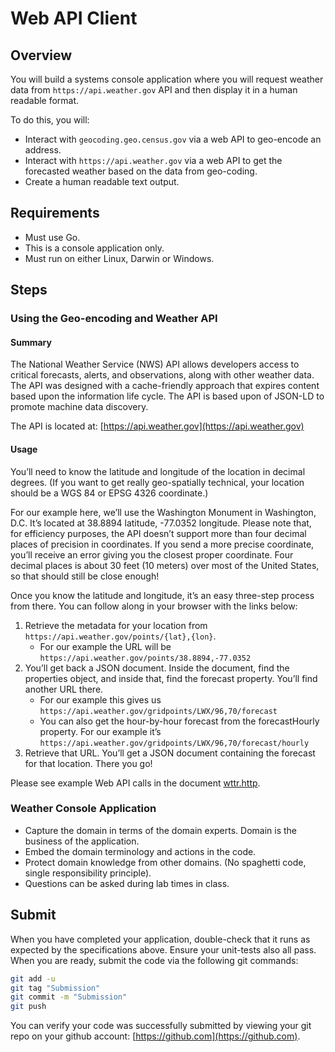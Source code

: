 # Web API Client

## Overview

You will build a systems console application where you will request weather data
from `https://api.weather.gov` API and then display it in a human readable format.

To do this, you will:

- Interact with `geocoding.geo.census.gov` via a web API to geo-encode an address.
- Interact with `https://api.weather.gov` via a web API to get the forecasted weather based on the data from geo-coding.
- Create a human readable text output.

## Requirements

- Must use Go.
- This is a console application only.
- Must run on either Linux, Darwin or Windows.

## Steps

### Using the Geo-encoding and Weather API

#### Summary

The National Weather Service (NWS) API allows developers access to critical forecasts, alerts, and observations, along with other weather data. The API was designed with a cache-friendly approach that expires content based upon the information life cycle. The API is based upon of JSON-LD to promote machine data discovery.

The API is located at: [https://api.weather.gov](https://api.weather.gov)

#### Usage

You’ll need to know the latitude and longitude of the location in decimal degrees. (If you want to get really geo-spatially technical, your location should be a WGS 84 or EPSG 4326 coordinate.)

For our example here, we’ll use the Washington Monument in Washington, D.C. It’s located at 38.8894 latitude, -77.0352 longitude. Please note that, for efficiency purposes, the API doesn’t support more than four decimal places of precision in coordinates. If you send a more precise coordinate, you’ll receive an error giving you the closest proper coordinate. Four decimal places is about 30 feet (10 meters) over most of the United States, so that should still be close enough!

Once you know the latitude and longitude, it’s an easy three-step process from there. You can follow along in your browser with the links below:

1. Retrieve the metadata for your location from `https://api.weather.gov/points/{lat},{lon}`.
    - For our example the URL will be `https://api.weather.gov/points/38.8894,-77.0352`
2. You’ll get back a JSON document. Inside the document, find the properties object, and inside that, find the forecast property. You’ll find another URL there.
    - For our example this gives us `https://api.weather.gov/gridpoints/LWX/96,70/forecast`
    - You can also get the hour-by-hour forecast from the forecastHourly property. For our example it’s `https://api.weather.gov/gridpoints/LWX/96,70/forecast/hourly`
3. Retrieve that URL. You’ll get a JSON document containing the forecast for that location. There you go!

Please see example Web API calls in the document [wttr.http](docs/wttr.http).

### Weather Console Application

- Capture the domain in terms of the domain experts.  Domain is the business of the application.
- Embed the domain terminology and actions in the code.
- Protect domain knowledge from other domains.  (No spaghetti code, single responsibility principle).
- Questions can be asked during lab times in class.

## Submit

When you have completed your application, double-check that it runs as expected by the specifications above. Ensure your unit-tests also all pass.  When you are ready, submit the code via the following git commands:

```bash
git add -u
git tag "Submission"
git commit -m "Submission"
git push
```

You can verify your code was successfully submitted by viewing your git repo on your github account: [https://github.com](https://github.com).
